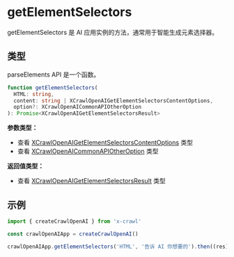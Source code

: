# getElementSelectors

getElementSelectors 是 AI 应用实例的方法，通常用于智能生成元素选择器。

## 类型

parseElements API 是一个函数。

```ts
function getElementSelectors(
  HTML: string,
  content: string | XCrawlOpenAIGetElementSelectorsContentOptions,
  option?: XCrawlOpenAICommonAPIOtherOption
): Promise<XCrawlOpenAIGetElementSelectorsResult>
```

**参数类型：**

- 查看 [XCrawlOpenAIGetElementSelectorsContentOptions](/cn/type/get-element-selectors#crawlopenaigetelementselectorscontentoptions) 类型
- 查看 [XCrawlOpenAICommonAPIOtherOption](/cn/type/crawl-openai-other-config#crawlopenaicommonapiotheroption) 类型

**返回值类型：**

- 查看 [XCrawlOpenAIGetElementSelectorsResult](/cn/type/get-element-selectors#crawlopenaigetelementselectorsresult) 类型

## 示例

```js
import { createCrawlOpenAI } from 'x-crawl'

const crawlOpenAIApp = createCrawlOpenAI()

crawlOpenAIApp.getElementSelectors('HTML', '告诉 AI 你想要的').then((res) => {})
```
